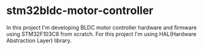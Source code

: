 # stm32bldc-motor-controller
In this project I'm developing BLDC motor controller hardware and firmware using STM32F103C8 from scratch. For this project I'm using HAL(Hardware Abstraction Layer) library.
